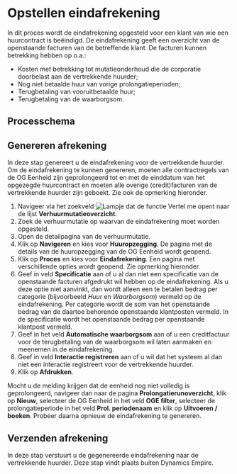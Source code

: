 # Opstellen eindafrekening 
In dit proces wordt de eindafrekening opgesteld voor een klant van wie een huurcontract is beëindigd. De eindafrekening geeft een overzicht van de openstaande facturen van de betreffende klant. De facturen kunnen betrekking hebben op o.a.: 
 - Kosten met betrekking tot mutatieonderhoud die de corporatie doorbelast aan de vertrekkende huurder; 
 - Nog niet betaalde huur van vorige prolongatieperioden; 
 - Terugbetaling van vooruitbetaalde huur; 
 - Terugbetaling van de waarborgsom. 


## Processchema 


## Genereren afrekening 
In deze stap genereert u de eindafrekening voor de vertrekkende huurder. Om de eindafrekening te kunnen genereren, moeten alle contractregels van de OG Eenheid zijn geprolongeerd tot en met de einddatum van het opgezegde huurcontract en moeten alle overige (credit)facturen van de vertrekkende huurder zijn geboekt. Zie ook de opmerking hieronder. 

1. Navigeer via het zoekveld ![Lampje dat de functie Vertel me opent](https://docs.microsoft.com/nl-NL/dynamics365/business-central/media/ui-search/search_small.png "Vertel me wat u wilt doen") naar de lijst **Verhuurmutatieoverzicht**.
2. Zoek de verhuurmutatie op waarvan de eindafrekening moet worden opgesteld.
3. Open de detailpagina van de verhuurmutatie. 
4. Klik op **Navigeren** en kies voor **Huuropzegging**. De pagina met de details van de huuropzegging van de OG Eenheid wordt geopend. 
5. Klik op **Proces** en kies voor **Eindafrekening**. Een pagina met verschillende opties wordt geopend. Zie opmerking hieronder. 
6.  Geef in veld **Specificatie** aan of u al dan niet een specificatie van de openstaande facturen afgedrukt wil hebben op de eindafrekening. Als u deze optie niet aanvinkt, dan wordt alleen een te betalen bedrag per categorie (bijvoorbeeld *Huur* en *Waarborgsom*) vermeld op de eindafrekening. Per categorie wordt de som van het openstaande bedrag van de daartoe behorende openstaande klantposten vermeld. In de specificatie wordt het openstaande bedrag per openstaande klantpost vermeld. 
7. Geef in het veld **Automatische waarborgsom** aan of u een creditfactuur voor de terugbetaling van de waarborgsom wil laten aanmaken en meenemen in de eindafrekening. 
8. Geef in veld **Interactie registreren** aan of u wil dat het systeem al dan niet een interactie registreert voor de vertrekkende huurder. 
9. Klik op **Afdrukken**. 

Mocht u de melding krijgen dat de eenheid nog niet volledig is geprolongeerd, navigeer dan naar de pagina **Prolongatierunoverzicht**, klik op **Nieuw**, selecteer de OG Eenheid in het veld **OGE filter**, selecteer de prolongatieperiode in het veld **Prol. periodenaam** en klik op **Uitvoeren / boeken**. Probeer daarna opnieuw de eindafrekening te genereren.


## Verzenden afrekening 
In deze stap verstuurt u de gegenereerde eindafrekening naar de vertrekkende huurder. Deze stap vindt plaats buiten Dynamics Empire. 

<!--stackedit_data:
eyJoaXN0b3J5IjpbLTczMTgxMDEwNF19
-->